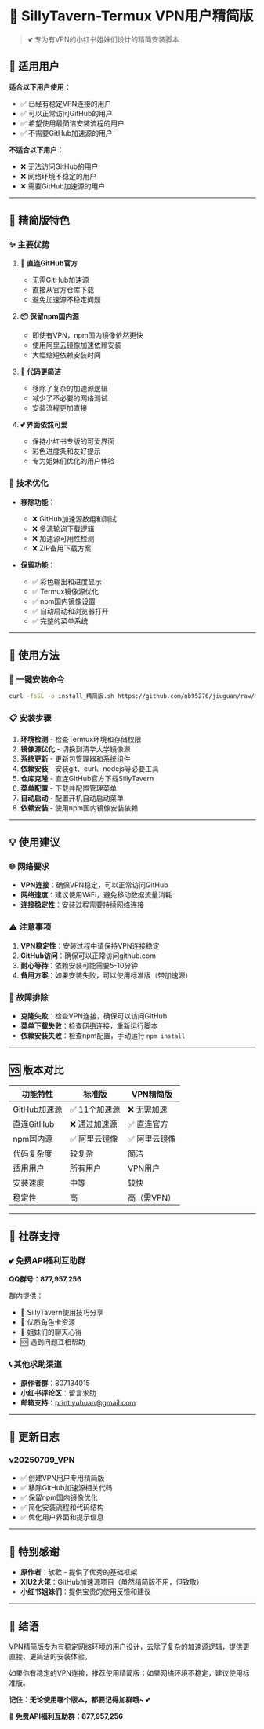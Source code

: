 # 🌸 SillyTavern-Termux VPN用户精简版

> 💕 专为有VPN的小红书姐妹们设计的精简安装脚本

## 🎯 适用用户

**适合以下用户使用：**
- ✅ 已经有稳定VPN连接的用户
- ✅ 可以正常访问GitHub的用户
- ✅ 希望使用最简洁安装流程的用户
- ✅ 不需要GitHub加速源的用户

**不适合以下用户：**
- ❌ 无法访问GitHub的用户
- ❌ 网络环境不稳定的用户
- ❌ 需要GitHub加速源的用户

---

## 🌟 精简版特色

### ✨ 主要优势

1. **🚀 直连GitHub官方**
   - 无需GitHub加速源
   - 直接从官方仓库下载
   - 避免加速源不稳定问题

2. **📦 保留npm国内源**
   - 即使有VPN，npm国内镜像依然更快
   - 使用阿里云镜像加速依赖安装
   - 大幅缩短依赖安装时间

3. **🎀 代码更简洁**
   - 移除了复杂的加速源逻辑
   - 减少了不必要的网络测试
   - 安装流程更加直接

4. **💕 界面依然可爱**
   - 保持小红书专版的可爱界面
   - 彩色进度条和友好提示
   - 专为姐妹们优化的用户体验

### 🔧 技术优化

- **移除功能**：
  - ❌ GitHub加速源数组和测试
  - ❌ 多源轮询下载逻辑
  - ❌ 加速源可用性检测
  - ❌ ZIP备用下载方案

- **保留功能**：
  - ✅ 彩色输出和进度显示
  - ✅ Termux镜像源优化
  - ✅ npm国内镜像设置
  - ✅ 自动启动和浏览器打开
  - ✅ 完整的菜单系统

---

## 🚀 使用方法

### 📱 一键安装命令

```bash
curl -fsSL -o install_精简版.sh https://github.com/nb95276/jiuguan/raw/main/install_精简版.sh && bash install_精简版.sh
```

### 📋 安装步骤

1. **环境检测** - 检查Termux环境和存储权限
2. **镜像源优化** - 切换到清华大学镜像源
3. **系统更新** - 更新包管理器和系统组件
4. **依赖安装** - 安装git、curl、nodejs等必要工具
5. **仓库克隆** - 直连GitHub官方下载SillyTavern
6. **菜单配置** - 下载并配置管理菜单
7. **自动启动** - 配置开机自动启动菜单
8. **依赖安装** - 使用npm国内镜像安装依赖

---

## 💡 使用建议

### 🌐 网络要求
- **VPN连接**：确保VPN稳定，可以正常访问GitHub
- **网络速度**：建议使用WiFi，避免移动数据流量消耗
- **连接稳定性**：安装过程需要持续网络连接

### ⚠️ 注意事项
1. **VPN稳定性**：安装过程中请保持VPN连接稳定
2. **GitHub访问**：确保可以正常访问github.com
3. **耐心等待**：依赖安装可能需要5-10分钟
4. **备用方案**：如果安装失败，可以使用标准版（带加速源）

### 🔄 故障排除
- **克隆失败**：检查VPN连接，确保可以访问GitHub
- **菜单下载失败**：检查网络连接，重新运行脚本
- **依赖安装失败**：检查npm配置，手动运行 `npm install`

---

## 🆚 版本对比

| 功能特性 | 标准版 | VPN精简版 |
|---------|--------|-----------|
| GitHub加速源 | ✅ 11个加速源 | ❌ 无需加速 |
| 直连GitHub | ❌ 通过加速源 | ✅ 直连官方 |
| npm国内源 | ✅ 阿里云镜像 | ✅ 阿里云镜像 |
| 代码复杂度 | 较复杂 | 简洁 |
| 适用用户 | 所有用户 | VPN用户 |
| 安装速度 | 中等 | 较快 |
| 稳定性 | 高 | 高（需VPN） |

---

## 🍻 社群支持

### 💕 免费API福利互助群
**QQ群号：877,957,256**

群内提供：
- 🎀 SillyTavern使用技巧分享
- 💝 优质角色卡资源
- 🌸 姐妹们的聊天心得
- 🆘 遇到问题互相帮助

### 📞 其他求助渠道
- **原作者群**：807134015
- **小红书评论区**：留言求助
- **邮箱支持**：print.yuhuan@gmail.com

---

## 📝 更新日志

### v20250709_VPN
- ✅ 创建VPN用户专用精简版
- ✅ 移除GitHub加速源相关代码
- ✅ 保留npm国内镜像优化
- ✅ 简化安装流程和代码结构
- ✅ 优化用户界面和提示信息

---

## 💖 特别感谢

- **原作者**：欤歡 - 提供了优秀的基础框架
- **XIU2大佬**：GitHub加速源项目（虽然精简版不用，但致敬）
- **小红书姐妹们**：提供宝贵的使用反馈和建议

---

## 🌸 结语

VPN精简版专为有稳定网络环境的用户设计，去除了复杂的加速源逻辑，提供更直接、更简洁的安装体验。

如果你有稳定的VPN连接，推荐使用精简版；如果网络环境不稳定，建议使用标准版。

**记住：无论使用哪个版本，都要记得加群哦~** 💕

🍻 **免费API福利互助群：877,957,256**
